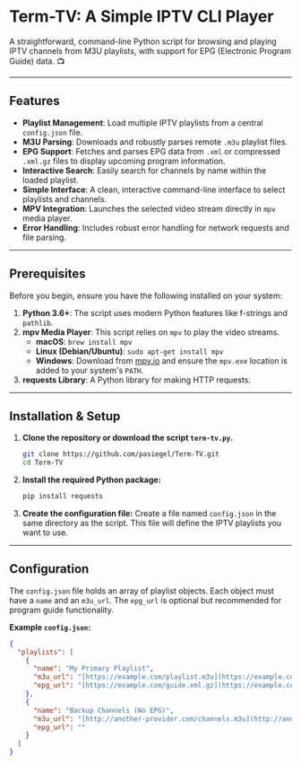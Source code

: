 # Term-TV: A Simple IPTV CLI Player

A straightforward, command-line Python script for browsing and playing IPTV channels from M3U playlists, with support for EPG (Electronic Program Guide) data. 📺



---

## Features

-   **Playlist Management**: Load multiple IPTV playlists from a central `config.json` file.
-   **M3U Parsing**: Downloads and robustly parses remote `.m3u` playlist files.
-   **EPG Support**: Fetches and parses EPG data from `.xml` or compressed `.xml.gz` files to display upcoming program information.
-   **Interactive Search**: Easily search for channels by name within the loaded playlist.
-   **Simple Interface**: A clean, interactive command-line interface to select playlists and channels.
-   **MPV Integration**: Launches the selected video stream directly in `mpv` media player.
-   **Error Handling**: Includes robust error handling for network requests and file parsing.

---

## Prerequisites

Before you begin, ensure you have the following installed on your system:

1.  **Python 3.6+**: The script uses modern Python features like f-strings and `pathlib`.
2.  **mpv Media Player**: This script relies on `mpv` to play the video streams.
    -   **macOS**: `brew install mpv`
    -   **Linux (Debian/Ubuntu)**: `sudo apt-get install mpv`
    -   **Windows**: Download from [mpv.io](https://mpv.io/installation/) and ensure the `mpv.exe` location is added to your system's `PATH`.
3.  **requests Library**: A Python library for making HTTP requests.

---

## Installation & Setup

1.  **Clone the repository or download the script `term-tv.py`.**
    ```bash
    git clone https://github.com/pasiegel/Term-TV.git
    cd Term-TV
    ```

2.  **Install the required Python package:**
    ```bash
    pip install requests
    ```

3.  **Create the configuration file:**
    Create a file named `config.json` in the same directory as the script. This file will define the IPTV playlists you want to use.

---

## Configuration

The `config.json` file holds an array of playlist objects. Each object must have a `name` and an `m3u_url`. The `epg_url` is optional but recommended for program guide functionality.

**Example `config.json`:**

```json
{
  "playlists": [
    {
      "name": "My Primary Playlist",
      "m3u_url": "[https://example.com/playlist.m3u](https://example.com/playlist.m3u)",
      "epg_url": "[https://example.com/guide.xml.gz](https://example.com/guide.xml.gz)"
    },
    {
      "name": "Backup Channels (No EPG)",
      "m3u_url": "[http://another-provider.com/channels.m3u](http://another-provider.com/channels.m3u)",
      "epg_url": ""
    }
  ]
}
